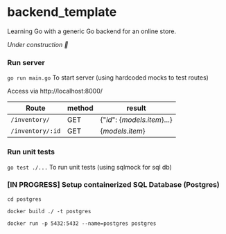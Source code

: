 # backend_template
Learning Go with a generic Go backend for an online store.

*Under construction 👷*

### Run server
`go run main.go` To start server (using hardcoded mocks to test routes)

Access via http://localhost:8000/

Route | method | result
--- | --- | ---
`/inventory/` | GET | {"*id*": {*models.item*}...}
`/inventory/:id` | GET | {*models.item*}

### Run unit tests
`go test ./...` To run unit tests (using sqlmock for sql db)

### [IN PROGRESS] Setup containerized SQL Database (Postgres)
`cd postgres`

`docker build ./ -t postgres`

`docker run -p 5432:5432 --name=postgres postgres`
